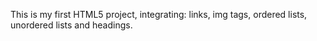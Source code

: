 This is my first HTML5 project, integrating: links, img tags, ordered lists, unordered lists and headings.
